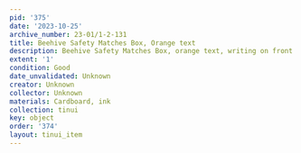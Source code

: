 ```yaml
---
pid: '375'
date: '2023-10-25'
archive_number: 23-01/1-2-131
title: Beehive Safety Matches Box, Orange text
description: Beehive Safety Matches Box, orange text, writing on front
extent: '1'
condition: Good
date_unvalidated: Unknown
creator: Unknown
collector: Unknown
materials: Cardboard, ink
collection: tinui
key: object
order: '374'
layout: tinui_item
---
```


